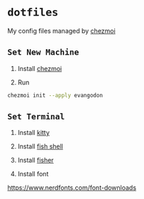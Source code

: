 # `dotfiles`

My config files managed by [chezmoi](https://www.chezmoi.io/)

## `Set New Machine`

1. Install [chezmoi](https://www.chezmoi.io/install/)

2. Run 

```sh
chezmoi init --apply evangodon
```

## `Set Terminal`

1. Install [kitty](https://sw.kovidgoyal.net/kitty/binary/#install-kitty)

2. Install [fish shell](https://fishshell.com/)

3. Install [fisher](https://github.com/jorgebucaran/fisher) 

4. Install font

https://www.nerdfonts.com/font-downloads


 
